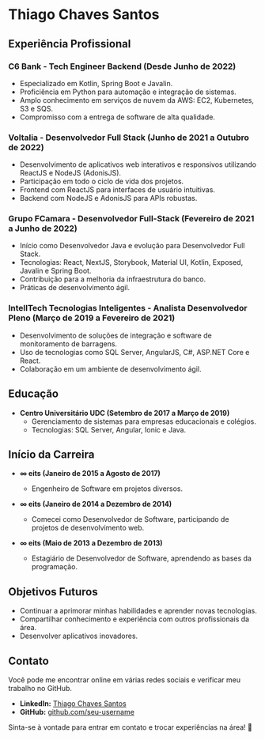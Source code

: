 # **Thiago Chaves Santos** 

## Experiência Profissional

### **C6 Bank - Tech Engineer Backend (Desde Junho de 2022)**
- Especializado em Kotlin, Spring Boot e Javalin.
- Proficiência em Python para automação e integração de sistemas.
- Amplo conhecimento em serviços de nuvem da AWS: EC2, Kubernetes, S3 e SQS.
- Compromisso com a entrega de software de alta qualidade.

### **Voltalia - Desenvolvedor Full Stack (Junho de 2021 a Outubro de 2022)**
- Desenvolvimento de aplicativos web interativos e responsivos utilizando ReactJS e NodeJS (AdonisJS).
- Participação em todo o ciclo de vida dos projetos.
- Frontend com ReactJS para interfaces de usuário intuitivas.
- Backend com NodeJS e AdonisJS para APIs robustas.

### **Grupo FCamara - Desenvolvedor Full-Stack (Fevereiro de 2021 a Junho de 2022)**
- Início como Desenvolvedor Java e evolução para Desenvolvedor Full Stack.
- Tecnologias: React, NextJS, Storybook, Material UI, Kotlin, Exposed, Javalin e Spring Boot.
- Contribuição para a melhoria da infraestrutura do banco.
- Práticas de desenvolvimento ágil.

### **IntellTech Tecnologias Inteligentes - Analista Desenvolvedor Pleno (Março de 2019 a Fevereiro de 2021)**
- Desenvolvimento de soluções de integração e software de monitoramento de barragens.
- Uso de tecnologias como SQL Server, AngularJS, C#, ASP.NET Core e React.
- Colaboração em um ambiente de desenvolvimento ágil.

## Educação

- **Centro Universitário UDC (Setembro de 2017 a Março de 2019)**
  - Gerenciamento de sistemas para empresas educacionais e colégios.
  - Tecnologias: SQL Server, Angular, Ionic e Java.

## Início da Carreira

- **∞ eits (Janeiro de 2015 a Agosto de 2017)**
  - Engenheiro de Software em projetos diversos.

- **∞ eits (Janeiro de 2014 a Dezembro de 2014)**
  - Comecei como Desenvolvedor de Software, participando de projetos de desenvolvimento web.

- **∞ eits (Maio de 2013 a Dezembro de 2013)**
  - Estagiário de Desenvolvedor de Software, aprendendo as bases da programação.

## Objetivos Futuros
- Continuar a aprimorar minhas habilidades e aprender novas tecnologias.
- Compartilhar conhecimento e experiência com outros profissionais da área.
- Desenvolver aplicativos inovadores.

## Contato
Você pode me encontrar online em várias redes sociais e verificar meu trabalho no GitHub.

- **LinkedIn:** [Thiago Chaves Santos](https://www.linkedin.com/in/thiago-chaves-santos/)
- **GitHub:** [github.com/seu-username](https://github.com/thiagocsfoz)

Sinta-se à vontade para entrar em contato e trocar experiências na área! 🚀